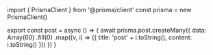 import { PrismaClient } from '@prisma/client'
const prisma = new PrismaClient()

export const post = async () => {
    await prisma.post.createMany({
        data: Array(60)
            .fill(0)
            .map((v, i) => ({
                title: 'post' + i.toString(),
                content: i.toString()
            }))
    })
}
